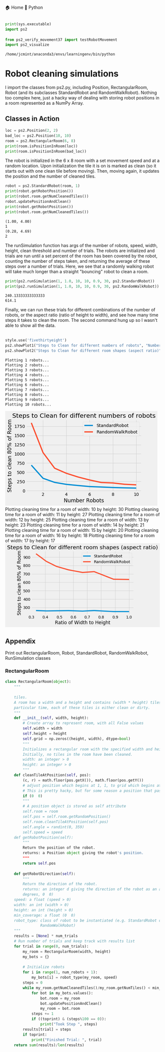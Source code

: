 
  🏠 Home
  🐍 Python

```python

print(sys.executable)
import ps2

from ps2_verify_movement37 import testRobotMovement
import ps2_visualize

```
    /home/jcmint/anaconda3/envs/learningenv/bin/python
# Robot cleaning simulations
I import the classes from ps2.py, including Position, RectangularRoom, Robot (and its subclasses StandardRobot and RandomWalkRobot). Nothing too complex here, just a hacky way of dealing with storing robot positions in a room represented as a NumPy Array.
## Classes in Action
```python
loc = ps2.Position(2, 2)
bad_loc = ps2.Position(10, 10)
room = ps2.RectangularRoom(6, 8)
print(room.isPositionInRoom(loc))
print(room.isPositionInRoom(bad_loc))
```

The robot is initialized in the 6 x 8 room with a set movement speed and at a random location. Upon initialization the tile it is on is marked as clean (so it starts out with one clean tile before moving). Then, moving again, it updates the position and the number of cleaned tiles. 
```python
robot = ps2.StandardRobot(room, 1)
print(robot.getRobotPosition())
print(robot.room.getNumCleanedTiles())
robot.updatePositionAndClean()
print(robot.getRobotPosition())
print(robot.room.getNumCleanedTiles())
```
    (1.00, 4.00)
    1
    (0.28, 4.69)
    2
The runSimulation function has args of the number of robots, speed, width, height, clean threshold and number of trials. The robots are initialized and trials are run until a set percent of the room has been covered by the robot, counting the number of steps taken, and returning the average of these steps over a number of trials. Here, we see that a randomly walking robot will take much longer than a straight "bouncing" robot to clean a room. 
```python
print(ps2.runSimulation(1, 1.0, 10, 10, 0.9, 30, ps2.StandardRobot))
print(ps2.runSimulation(1, 1.0, 10, 10, 0.9, 30, ps2.RandomWalkRobot))
```
    240.13333333333333
    614.1
Finally, we can run these trials for different combinations of the number of robots, or the aspect ratio (ratio of height to width), and see how many time steps it takes to clean the room. The second command hung up so I wasn't able to show all the data. 
```python

style.use('fivethirtyeight')
ps2.showPlot1("Steps to Clean for different numbers of robots", "Number Robots", "Steps to clean 80% of Room")
ps2.showPlot2("Steps to Clean for different room shapes (aspect ratio)", "Ratio of Width to Height", "Steps to clean 80% of Room")
```
    Plotting 1 robots...
    Plotting 2 robots...
    Plotting 3 robots...
    Plotting 4 robots...
    Plotting 5 robots...
    Plotting 6 robots...
    Plotting 7 robots...
    Plotting 8 robots...
    Plotting 9 robots...
    Plotting 10 robots...
![png](ps2_files/ps2_9_1.png)
    Plotting cleaning time for a room of width: 10 by height: 30
    Plotting cleaning time for a room of width: 11 by height: 27
    Plotting cleaning time for a room of width: 12 by height: 25
    Plotting cleaning time for a room of width: 13 by height: 23
    Plotting cleaning time for a room of width: 14 by height: 21
    Plotting cleaning time for a room of width: 15 by height: 20
    Plotting cleaning time for a room of width: 16 by height: 18
    Plotting cleaning time for a room of width: 17 by height: 17
![png](ps2_files/ps2_9_3.png)
## Appendix
Print out RectangularRoom, Robot, StandardRobot, RandomWalkRobot, RunSimulation classes 
### RectangularRoom
```python
class RectangularRoom(object):
    """

    tiles.
    A room has a width and a height and contains (width * height) tiles. At any
    particular time, each of these tiles is either clean or dirty.
    """
    def __init__(self, width, height):
        # Create array to represent room, with all False values
        self.width = width
        self.height = height
        self.grid = np.zeros((height, width), dtype=bool)
        """
        Initializes a rectangular room with the specified width and height.
        Initially, no tiles in the room have been cleaned.
        width: an integer > 0
        height: an integer > 0
        """
    def cleanTileAtPosition(self, pos):
        (c, r) = math.floor(pos.getX()), math.floor(pos.getY())
        # adjust position which begins at 1, 1, to grid which begins at 0, 0
        # This is pretty hacky, but for some reason a position that passed the isPositionInRoom is out of bounds..
        if (0  0)
        """
        # A position object is stored as self attribute
        self.room = room
        self.pos = self.room.getRandomPosition()
        self.room.cleanTileAtPosition(self.pos)
        self.angle = randint(0, 359)
        self.speed = speed
    def getRobotPosition(self):
        """
        Return the position of the robot.
        returns: a Position object giving the robot's position.
        """
        return self.pos

    def getRobotDirection(self):
        """
        Return the direction of the robot.
        returns: an integer d giving the direction of the robot as an angle in
        degrees, 0  0)
    speed: a float (speed > 0)
    width: an int (width > 0)
    height: an int (height > 0)
    min_coverage: a float (0  0)
    robot_type: class of robot to be instantiated (e.g. StandardRobot or
                RandomWalkRobot)
    """
    results = [None] * num_trials
    # Run number of trials and keep track with results list
    for trial in range(0, num_trials):
        my_room = RectangularRoom(width, height)
        my_bots = {}

        # Initialize robots
        for i in range(1, num_robots + 1):
            my_bots[i] = robot_type(my_room, speed)
        steps = 0
        while my_room.getNumCleanedTiles()/my_room.getNumTiles() < min_coverage:
            for bot in my_bots.values():
                bot.room = my_room
                bot.updatePositionAndClean()
                my_room = bot.room
            steps += 1
            if ((toprint) & (steps%100 == 0)):
                print("Took Step ", steps)
        results[trial] = steps
        if toprint:
            print("Finished Trial: ", trial)
    return sum(results)/len(results)
```